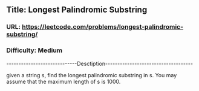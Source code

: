 ## Title: Longest Palindromic Substring

### URL: https://leetcode.com/problems/longest-palindromic-substring/
### Difficulty: Medium

-----------------------------Desctiption------------------------------------

given a string s, find the longest palindromic substring in s. You may assume
that the maximum length of s is 1000.
